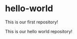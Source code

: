 # hello-world
This is our first repository! 
<html>
<head>
</head>
<body>
This is our hello world repository! 
</body>
</html>
